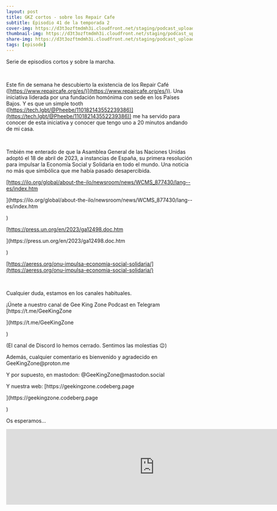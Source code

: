 ```yaml
---
layout: post
title: GKZ cortos - sobre los Repair Cafe
subtitle: Episodio 41 de la temporada 2
cover-img: https://d3t3ozftmdmh3i.cloudfront.net/staging/podcast_uploaded_episode/14743809/14743809-1691157234739-258aa4d8814ed.jpg
thumbnail-img: https://d3t3ozftmdmh3i.cloudfront.net/staging/podcast_uploaded_episode/14743809/14743809-1691157234739-258aa4d8814ed.jpg
share-img: https://d3t3ozftmdmh3i.cloudfront.net/staging/podcast_uploaded_episode/14743809/14743809-1691157234739-258aa4d8814ed.jpg
tags: [episode]
---
```


<p>Serie de episodios cortos y sobre la marcha.</p>
<p><br /></p>
<p>Este fin de semana he descubierto la existencia de los Repair Café (<a href="[https://www.repaircafe.org/es/](https://www.repaircafe.org/es/)">⁠[https://www.repaircafe.org/es/)](https://www.repaircafe.org/es/))⁠</a>. Una iniciativa liderada por una fundación homónima con sede en los Países Bajos. Y es que un simple tooth (<a href="[https://tech.lgbt/@Pheebe/110182143552239386](https://tech.lgbt/@Pheebe/110182143552239386)">⁠[https://tech.lgbt/@Pheebe/110182143552239386)](https://tech.lgbt/@Pheebe/110182143552239386))⁠</a> me ha servido para conocer de esta iniciativa y conocer que tengo uno a 20 minutos andando de mi casa.</p>
<p><br /></p>
<p>Tmbién me enterado de que la Asamblea General de las Naciones Unidas adoptó el 18 de abril de 2023, a instancias de España, su primera resolución para impulsar la Economía Social y Solidaria en todo el mundo. Una noticia no más que simbólica que me había pasado desapercibida.</p>
<p><a href="[https://ilo.org/global/about-the-ilo/newsroom/news/WCMS_877430/lang--es/index.htm](https://ilo.org/global/about-the-ilo/newsroom/news/WCMS_877430/lang--es/index.htm)">[https://ilo.org/global/about-the-ilo/newsroom/news/WCMS_877430/lang--es/index.htm</a></p>](https://ilo.org/global/about-the-ilo/newsroom/news/WCMS_877430/lang--es/index.htm</a></p>)
<p><a href="[https://press.un.org/en/2023/ga12498.doc.htm](https://press.un.org/en/2023/ga12498.doc.htm)">[https://press.un.org/en/2023/ga12498.doc.htm</a></p>](https://press.un.org/en/2023/ga12498.doc.htm</a></p>)
<p><a href="[https://aeress.org/onu-impulsa-economia-social-solidaria/](https://aeress.org/onu-impulsa-economia-social-solidaria/)">⁠[https://aeress.org/onu-impulsa-economia-social-solidaria/](https://aeress.org/onu-impulsa-economia-social-solidaria/)⁠</a></p>
<p><br /></p>
<p>Cualquier duda, estamos en los canales habituales.</p>
<p>¡Únete a nuestro canal de Gee King Zone Podcast en Telegram [https://t.me/GeeKingZone</p>](https://t.me/GeeKingZone</p>)
<p>(El canal de Discord lo hemos cerrado. Sentimos las molestias 😉)</p>
<p>Además, cualquier comentario es bienvenido y agradecido en GeeKingZone@proton.me </p>
<p>Y por supuesto, en mastodon: @GeeKingZone@mastodon.social </p>
<p>Y nuestra web: [https://geekingzone.codeberg.page</p>](https://geekingzone.codeberg.page</p>)
<p>Os esperamos...</p>
<iframe src='https://podcasters.spotify.com/pod/show/geekingzone/embed/episodes/GKZ-cortos---sobre-los-Repair-Caf-e22v42f' height='204px' width='800px' frameborder='0' scrolling='no'></iframe>